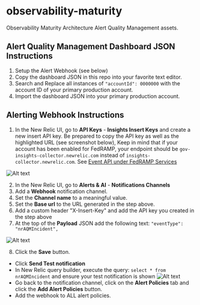 # observability-maturity
Observability Maturity Architecture Alert Quality Management assets.

## Alert Quality Management Dashboard JSON Instructions

1. Setup the Alert Webhook (see below)
1. Copy the dashboard JSON in this repo into your favorite text editor.
1. Search and Replace all instances of `"accountId": 0000000` with the account ID of your primary production account.
1. Import the dashboard JSON into your primary production account.


## Alerting Webhook Instructions

1. In the New Relic UI, go to **API Keys** - **Insights Insert Keys** and create a new insert API key. Be prepared to copy the API key as well as the highlighted URL (see screenshot below), Keep in mind that if your account has been enabled for FedRAMP, your endpoint should be ```gov-insights-collector.newrelic.com``` instead of ```insights-collector.newrelic.com```. See [Event API under FedRAMP Services](https://docs.newrelic.com/docs/security/security-privacy/compliance/fedramp-compliant-endpoints/#event-api) 

![Alt text](images/insights_key.png?raw=true "Insights")

2. In the New Relic UI, go to **Alerts & AI** - **Notifications Channels**
3. Add a **Webhook** notification channel.
4. Set the **Channel name** to a meaningful value.
5. Set the **Base url** to the URL generated in the step above.
6. Add a custom header "X-Insert-Key" and add the API key you created in the step above
7. At the top of the **Payload** JSON add the following text:
   `"eventType": "nrAQMIncident",`

![Alt text](images/notification_channel.png?raw=true "Notification Channel")

8. Click the **Save** button.
  - Click **Send Test notification**
  - In New Relic query builder, execute the query: ``select * from nrAQMIncident`` and ensure your test notification is shown
  ![Alt text](images/incident_query.png?raw=true "query")
  - Go back to the notification channel, click on the **Alert Policies** tab and click the **Add Alert Policies** button.
  - Add the webhook to ALL alert policies.
